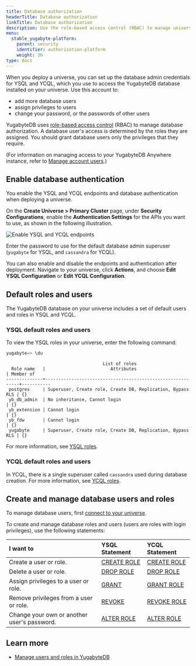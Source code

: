 ```yaml
---
title: Database authorization
headerTitle: Database authorization
linkTitle: Database authorization
description: Use the role-based access control (RBAC) to manage universe users and roles.
menu:
  stable_yugabyte-platform:
    parent: security
    identifier: authorization-platform
    weight: 30
type: docs
---
```


When you deploy a universe, you can set up the database admin credentials for YSQL and YCQL, which you use to access the YugabyteDB database installed on your universe. Use this account to:

- add more database users
- assign privileges to users
- change your password, or the passwords of other users

YugabyteDB uses [role-based access control](../../../secure/authorization/) (RBAC) to manage database authorization. A database user's access is determined by the roles they are assigned. You should grant database users only the privileges that they require.

(For information on managing access to your YugabyteDB Anywhere instance, refer to [Manage account users](../../administer-yugabyte-platform/anywhere-rbac/).)

## Enable database authentication

You enable the YSQL and YCQL endpoints and database authentication when deploying a universe.

On the **Create Universe > Primary Cluster** page, under **Security Configurations**, enable the **Authentication Settings** for the APIs you want to use, as shown in the following illustration.

![Enable YSQL and YCQL endpoints](/images/yp/security/enable-endpoints.png)

Enter the password to use for the default database admin superuser (`yugabyte` for YSQL, and `cassandra` for YCQL).

You can also enable and disable the endpoints and authentication after deployment. Navigate to your universe, click **Actions**, and choose **Edit YSQL Configuration** or **Edit YCQL Configuration**.

## Default roles and users

The YugabyteDB database on your universe includes a set of default users and roles in YSQL and YCQL.

### YSQL default roles and users

To view the YSQL roles in your universe, enter the following command:

```sql
yugabyte=> \du
```

```output
                                     List of roles
  Role name   |                         Attributes                         | Member of 
--------------+------------------------------------------------------------+-----------
 postgres     | Superuser, Create role, Create DB, Replication, Bypass RLS | {}
 yb_db_admin  | No inheritance, Cannot login                               | {}
 yb_extension | Cannot login                                               | {}
 yb_fdw       | Cannot login                                               | {}
 yugabyte     | Superuser, Create role, Create DB, Replication, Bypass RLS | {}
```

For more information, see [YSQL roles](../../../secure/authorization/rbac-model/#roles).

### YCQL default roles and users

In YCQL, there is a single superuser called `cassandra` used during database creation. For more information, see [YCQL roles](../../../secure/authorization/rbac-model-ycql/#roles).

## Create and manage database users and roles

To manage database users, first [connect to your universe](../../create-deployments/connect-to-universe/).

To create and manage database roles and users (users are roles with login privileges), use the following statements:

| I want to | YSQL Statement | YCQL Statement |
| :--- | :--- | :--- |
| Create a user or role. | [CREATE ROLE](../../../api/ysql/the-sql-language/statements/dcl_create_role/) | [CREATE ROLE](../../../api/ycql/ddl_create_role/) |
| Delete a user or role. | [DROP ROLE](../../../api/ysql/the-sql-language/statements/dcl_drop_role/) | [DROP ROLE](../../../api/ycql/ddl_drop_role/) |
| Assign privileges to a user or role. | [GRANT](../../../api/ysql/the-sql-language/statements/dcl_grant/) | [GRANT ROLE](../../../api/ycql/ddl_grant_role/) |
| Remove privileges from a user or role. | [REVOKE](../../../api/ysql/the-sql-language/statements/dcl_revoke/) | [REVOKE ROLE](../../../api/ycql/ddl_revoke_role/) |
| Change your own or another user's password. | [ALTER ROLE](../../../api/ysql/the-sql-language/statements/dcl_alter_role/) | [ALTER ROLE](../../../api/ycql/ddl_alter_role/) |

## Learn more

- [Manage users and roles in YugabyteDB](../../../secure/authorization/create-roles/)
